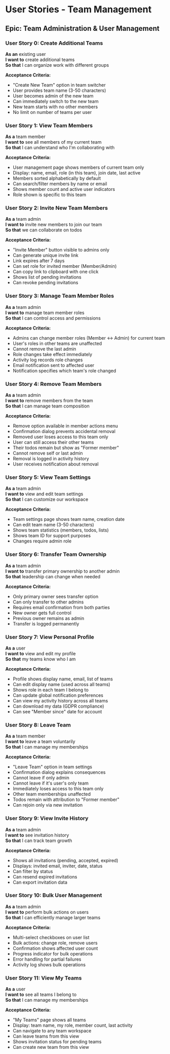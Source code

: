 # User Stories - Team Management

## Epic: Team Administration & User Management

### User Story 0: Create Additional Teams
**As an** existing user  
**I want to** create additional teams  
**So that** I can organize work with different groups

**Acceptance Criteria:**
- "Create New Team" option in team switcher
- User provides team name (3-50 characters)
- User becomes admin of the new team
- Can immediately switch to the new team
- New team starts with no other members
- No limit on number of teams per user

### User Story 1: View Team Members
**As a** team member  
**I want to** see all members of my current team  
**So that** I can understand who I'm collaborating with

**Acceptance Criteria:**
- User management page shows members of current team only
- Display: name, email, role (in this team), join date, last active
- Members sorted alphabetically by default
- Can search/filter members by name or email
- Shows member count and active user indicators
- Role shown is specific to this team

### User Story 2: Invite New Team Members
**As a** team admin  
**I want to** invite new members to join our team  
**So that** we can collaborate on todos

**Acceptance Criteria:**
- "Invite Member" button visible to admins only
- Can generate unique invite link
- Link expires after 7 days
- Can set role for invited member (Member/Admin)
- Can copy link to clipboard with one click
- Shows list of pending invitations
- Can revoke pending invitations

### User Story 3: Manage Team Member Roles
**As a** team admin  
**I want to** manage team member roles  
**So that** I can control access and permissions

**Acceptance Criteria:**
- Admins can change member roles (Member ↔ Admin) for current team
- User's roles in other teams are unaffected
- Cannot remove the last admin
- Role changes take effect immediately
- Activity log records role changes
- Email notification sent to affected user
- Notification specifies which team's role changed

### User Story 4: Remove Team Members
**As a** team admin  
**I want to** remove members from the team  
**So that** I can manage team composition

**Acceptance Criteria:**
- Remove option available in member actions menu
- Confirmation dialog prevents accidental removal
- Removed user loses access to this team only
- User can still access their other teams
- Their todos remain but show as "Former member"
- Cannot remove self or last admin
- Removal is logged in activity history
- User receives notification about removal

### User Story 5: View Team Settings
**As a** team admin  
**I want to** view and edit team settings  
**So that** I can customize our workspace

**Acceptance Criteria:**
- Team settings page shows team name, creation date
- Can edit team name (3-50 characters)
- Shows team statistics (members, todos, lists)
- Shows team ID for support purposes
- Changes require admin role

### User Story 6: Transfer Team Ownership
**As a** team admin  
**I want to** transfer primary ownership to another admin  
**So that** leadership can change when needed

**Acceptance Criteria:**
- Only primary owner sees transfer option
- Can only transfer to other admins
- Requires email confirmation from both parties
- New owner gets full control
- Previous owner remains as admin
- Transfer is logged permanently

### User Story 7: View Personal Profile
**As a** user  
**I want to** view and edit my profile  
**So that** my teams know who I am

**Acceptance Criteria:**
- Profile shows display name, email, list of teams
- Can edit display name (used across all teams)
- Shows role in each team I belong to
- Can update global notification preferences
- Can view my activity history across all teams
- Can download my data (GDPR compliance)
- Can see "Member since" date for account

### User Story 8: Leave Team
**As a** team member  
**I want to** leave a team voluntarily  
**So that** I can manage my memberships

**Acceptance Criteria:**
- "Leave Team" option in team settings
- Confirmation dialog explains consequences
- Cannot leave if only admin
- Cannot leave if it's user's only team
- Immediately loses access to this team only
- Other team memberships unaffected
- Todos remain with attribution to "Former member"
- Can rejoin only via new invitation

### User Story 9: View Invite History
**As a** team admin  
**I want to** see invitation history  
**So that** I can track team growth

**Acceptance Criteria:**
- Shows all invitations (pending, accepted, expired)
- Displays: invited email, inviter, date, status
- Can filter by status
- Can resend expired invitations
- Can export invitation data

### User Story 10: Bulk User Management
**As a** team admin  
**I want to** perform bulk actions on users  
**So that** I can efficiently manage larger teams

**Acceptance Criteria:**
- Multi-select checkboxes on user list
- Bulk actions: change role, remove users
- Confirmation shows affected user count
- Progress indicator for bulk operations
- Error handling for partial failures
- Activity log shows bulk operations

### User Story 11: View My Teams
**As a** user  
**I want to** see all teams I belong to  
**So that** I can manage my memberships

**Acceptance Criteria:**
- "My Teams" page shows all teams
- Display: team name, my role, member count, last activity
- Can navigate to any team workspace
- Can leave teams from this view
- Shows invitation status for pending teams
- Can create new team from this view